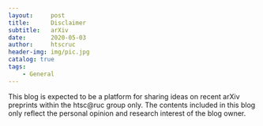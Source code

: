 ```yaml
---
layout:     post
title:      Disclaimer
subtitle:   arXiv
date:       2020-05-03
author:     htscruc
header-img: img/pic.jpg
catalog: true
tags:
    - General
---
```




This blog is expected to be a platform for sharing ideas on recent arXiv preprints within the htsc@ruc group only. The contents included in this blog only reflect the personal opinion and research interest of the blog owner. 
